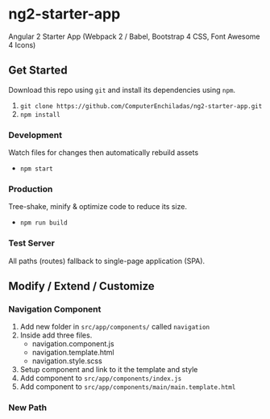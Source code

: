 # ng2-starter-app
Angular 2 Starter App (Webpack 2 / Babel, Bootstrap 4 CSS, Font Awesome 4 Icons)

## Get Started 
Download this repo using `git` and install its dependencies using `npm`.
1. `git clone https://github.com/ComputerEnchiladas/ng2-starter-app.git`
2. `npm install`
### Development
Watch files for changes then automatically rebuild assets
* `npm start`
### Production
Tree-shake, minify & optimize code to reduce its size.
* `npm run build`
### Test Server
All paths (routes) fallback to single-page application (SPA).

## Modify / Extend / Customize
### Navigation Component
1. Add new folder in `src/app/components/` called `navigation`
2. Inside add three files.
    * navigation.component.js
    * navigation.template.html
    * navigation.style.scss
3. Setup component and link to it the template and style
4. Add component to `src/app/components/index.js`
5. Add component to `src/app/components/main/main.template.html`

### New Path
